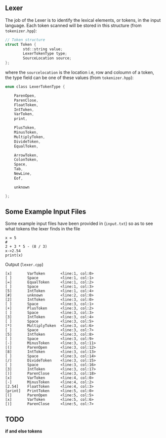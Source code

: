 
## Lexer

The job of the Lexer is to identify the lexical elements, or tokens, in the input language.
Each token scanned will be stored in this structure
(from `tokenizer.hpp`):

```c
// Token structure
struct Token {
        std::string value;
        LexerTokenType type;
        SourceLocation source;
};
```
where the `sourcelocation` is the location i.e, row and coloumn of a token, the type field can be one of these values (from `tokenizer.hpp`):

```c
enum class LexerTokenType {

    ParenOpen,
    ParenClose,
    FloatToken,
    IntToken,
    VarToken,
    print,

    PlusToken,
    MinusToken,
    MultiplyToken,
    DivideToken,
    EqualToken,

    ArrowToken,
    ColonToken,
    Space,
    Tab,
    NewLine,
    Eof,

    unknown

};
```


## Some Example Input Files

Some example input files have been provided in (`input.txt`) so as to see what tokens
the lexer finds in the file

```
x = 5
#
2 + 3 * 5 - (8 / 3)
x->2.54
print(x)
```

Output (`lexer.cpp`) 

```
[x]       VarToken       <line:1, col:0>
[ ]       Space          <line:1, col:1>
[=]       EqualToken     <line:1, col:2>
[ ]       Space          <line:1, col:3>
[5]       IntToken       <line:1, col:4>
[#]       unknown        <line:2, col:0>
[2]       IntToken       <line:3, col:0>
[ ]       Space          <line:3, col:1>
[+]       PlusToken      <line:3, col:2>
[ ]       Space          <line:3, col:3>
[3]       IntToken       <line:3, col:4>
[ ]       Space          <line:3, col:5>
[*]       MultiplyToken  <line:3, col:6>
[ ]       Space          <line:3, col:7>
[5]       IntToken       <line:3, col:8>
[ ]       Space          <line:3, col:9>
[-]       MinusToken     <line:3, col:11>
[(]       ParenOpen      <line:3, col:12>
[8]       IntToken       <line:3, col:13>
[ ]       Space          <line:3, col:14>
[/]       DivideToken    <line:3, col:15>
[ ]       Space          <line:3, col:16>
[3]       IntToken       <line:3, col:17>
[)]       ParenClose     <line:3, col:18>
[x]       VarToken       <line:4, col:0>
[-]       MinusToken     <line:4, col:2>
[2.54]    FloatToken     <line:4, col:3>
[print]   PrintToken     <line:5, col:0>
[(]       ParenOpen      <line:5, col:5>
[x]       VarToken       <line:5, col:6>
[)]       ParenClose     <line:5, col:7>

```

## TODO
__if and else tokens__